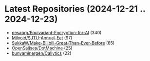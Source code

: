 # Latest Repositories (2024-12-21 .. 2024-12-23)

- [nesaorg/Equivariant-Encryption-for-AI](https://github.com/nesaorg/Equivariant-Encryption-for-AI) (340)
- [Milvoid/SJTU-Annual-Eat](https://github.com/Milvoid/SJTU-Annual-Eat) (97)
- [SukkaW/Make-Bilibili-Great-Than-Ever-Before](https://github.com/SukkaW/Make-Bilibili-Great-Than-Ever-Before) (65)
- [OpenSailsea/DotMachine](https://github.com/OpenSailsea/DotMachine) (25)
- [bunyaminergen/Callytics](https://github.com/bunyaminergen/Callytics) (22)
